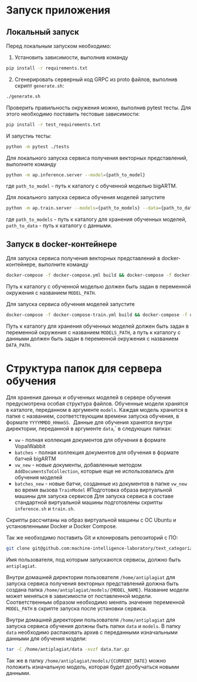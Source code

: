 # Запуск приложения
## Локальный запуск
Перед локальным запуском необходимо:
1. Установить зависимости, выполнив команду
```bash
pip install -r requirements.txt
```
2. Сгенерировать серверный код GRPC из proto файлов, выполнив скрипт `generate.sh`:
```bash
./generate.sh
```
Проверить правильность окружения можно, выполнив pytest тесты. Для этого необходимо поставить тестовые зависимости:
```bash
pip install -r test_requirements.txt
```
И запустиь тесты:
```bash
python -m pytest ./tests
```
Для локального запуска сервиса получения векторных представлений, выполните команду
```bash
python -m ap.inference.server --model={path_to_model}
```
где `path_to_model` - путь к каталогу с обученной моделью bigARTM.

Для локального запуска сервиса обучения моделей запустите
```bash
python -m ap.train.server --models={path_to_models} --data={path_to_data}
```
где `path_to_models` - путь к каталогу для хранения обученных моделей, `path_to_data` - путь к каталогу с данными.

## Запуск в docker-контейнере
Для запуска сервиса получения векторных представлений в docker-контейнере, выполните команду
```bash
docker-compose -f docker-compose.yml build && docker-compose -f docker-compose.yml up
```
Путь к каталогу с обученной моделью должен быть задан в переменной окружения с названием `MODEL_PATH`.

Для запуска сервиса обучения моделей запустите
```bash
docker-compose -f docker-compose-train.yml build && docker-compose -f docker-compose-train.yml up
```
Путь к каталогу для хранения обученных моделей должен быть задан в переменной окружения с названием `MODELS_PATH`, а путь к каталогу с данными должен быть задан в переменной окружения с названием `DATA_PATH`.
# Структура папок для сервера обучения
Для хранения данных и обученных моделей в сервере обучения предусмотрена особая структура файлов.
Обученные модели хранятся в каталоге, переданном в аргументе `models`. Каждая модель хранится в папке с названием, соответствующим времени запуска обучения, в формате `YYYYMMDD_HHmmSS`.
​
Данные для обучения хранятся внутри директории, переданной в аргументе `data`,` в следующих папках:
* `vw` - полная коллекция документов для обучения в формате VopalWabbit
* `batches` - полная коллекция документов для обучения в формате батчей bigARTM
* `vw_new` - новые документы, добавленные методом `AddDocumentsToCollection`, которые еще не использовались для обучения моделей
* `batches_new` - новые батчи, созданные из документов в папке `vw_new` во время вызова `TrainModel`
#Подготовка образа виртуальной машины для запуска сервисов
Для запуска сервиса в составе стандартной виртуальной машины подготовлены скрипты `inference.sh` и `train.sh`. 

Скрипты рассчитаны на образ виртуальной машины с ОС Ubuntu и установленными Docker и Docker Compose.

Так же необходимо поставить Git и клонировать репозиторий с ПО:
```bash 
git clone git@github.com:machine-intelligence-laboratory/text_categorization.git
```
 
Имя пользователя, под которым запускаются сервисы, должно быть `antiplagiat`.

Внутри домашней директории пользователя `/home/antiplagiat` для запуска сервиса получения векторных представлений должна быть создана папка `/home/antiplagiat/models/{MODEL_NAME}`. Название модели может меняться в зависимости от поставленной модели. Соответственным образом необходимо менять значение переменной `MODEL_PATH` в скрипте запуска после установки сервиса.

Внутри домашней директории пользователя `/home/antiplagiat` для запуска сервиса обучения должны быть папки `data` и `models`. В папку `data` необходимо распаковать архив с переданными изначальными данными для обучения модели:
```bash
tar -C /home/antiplagiat/data -xvzf data.tar.gz 
```
Так же в папку `/home/antiplagiat/models/{CURRENT_DATE}` можно положить изначальную модель, которая будет дообучаться новыми данными.
